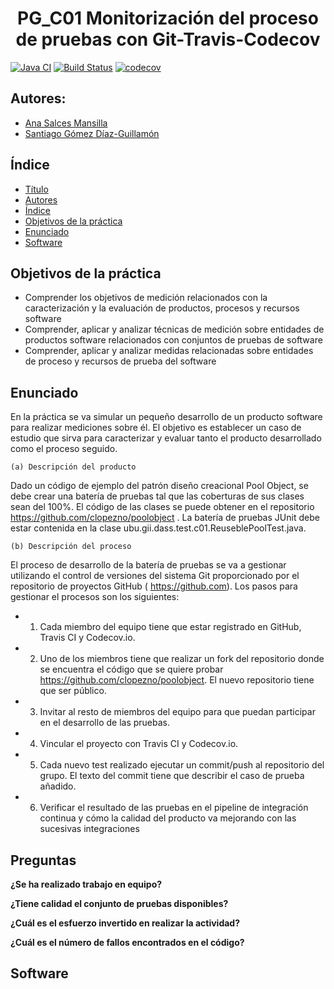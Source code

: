 <h1 align="center">PG_C01 Monitorización del proceso de pruebas con Git-Travis-Codecov</h1>


[![Java CI](https://github.com/sdg1002/poolobject/actions/workflows/ci.yml/badge.svg)](https://github.com/sdg1002/poolobject/actions/workflows/ci.yml) [![Build Status](https://app.travis-ci.com/sdg1002/poolobject.svg?branch=master)](https://app.travis-ci.com/sdg1002/poolobject) [![codecov](https://codecov.io/gh/sdg1002/poolobject/branch/master/graph/badge.svg)](https://codecov.io/gh/sdg1002/poolobject)



## Autores:

- [Ana Salces Mansilla](https://github.com/AnaSalces)
- [Santiago Gómez Díaz-Guillamón](https://github.com/sdg1002)

## Índice

* [Título](https://github.com/sdg1002/poolobject/edit/master/README.md#pg_c01-monitorizaci%C3%B3n-del-proceso-de-pruebas-con-git-travis-codecov)
* [Autores](https://github.com/sdg1002/poolobject/edit/master/README.md#autores)
* [Índice](https://github.com/sdg1002/poolobject/edit/master/README.md#%C3%ADndice)
* [Objetivos de la práctica](https://github.com/sdg1002/poolobject/edit/master/README.md#objetivos-de-la-pr%C3%A1ctica) 
* [Enunciado](https://github.com/sdg1002/poolobject/edit/master/README.md#enunciado)
* [Software](https://github.com/sdg1002/poolobject/edit/master/README.md#software)


## Objetivos de la práctica

- Comprender los objetivos de medición relacionados con la caracterización y la evaluación de productos, procesos y recursos software
- Comprender, aplicar y analizar técnicas de medición sobre entidades de productos software relacionados con conjuntos de pruebas de software
- Comprender, aplicar y analizar medidas relacionadas sobre entidades de proceso y recursos de prueba del software

## Enunciado
En la práctica se va simular un pequeño desarrollo de un producto software para realizar mediciones sobre él. El objetivo es establecer un caso de estudio que sirva para caracterizar y evaluar tanto el producto
desarrollado como el proceso seguido.

  `(a) Descripción del producto`

Dado un código de ejemplo del patrón diseño creacional Pool Object, se debe crear una batería de pruebas tal que las coberturas de sus clases sean del 100%. El código de las clases se puede obtener en el repositorio
https://github.com/clopezno/poolobject . La batería de pruebas JUnit debe estar contenida en la clase ubu.gii.dass.test.c01.ReuseblePoolTest.java.

  `(b) Descripción del proceso`
  
El proceso de desarrollo de la batería de pruebas se va a gestionar utilizando el control de versiones del sistema Git proporcionado por el repositorio de proyectos GitHub ( https://github.com).
Los pasos para gestionar el procesos son los siguientes:
- 1. Cada miembro del equipo tiene que estar registrado en GitHub, Travis CI y Codecov.io.
- 2. Uno de los miembros tiene que realizar un fork del repositorio donde se encuentra el código que se quiere probar 
https://github.com/clopezno/poolobject. El nuevo repositorio tiene que ser público.
- 3. Invitar al resto de miembros del equipo para que puedan participar en el desarrollo de las pruebas.
- 4. Vincular el proyecto con Travis CI y Codecov.io.
- 5. Cada nuevo test realizado ejecutar un commit/push al repositorio del grupo. El texto del commit tiene que describir el caso de prueba añadido.
- 6. Verificar el resultado de las pruebas en el pipeline de integración continua y cómo la calidad del producto va mejorando con las sucesivas integraciones


## Preguntas

**¿Se ha realizado trabajo en equipo?**

**¿Tiene calidad el conjunto de pruebas disponibles?**

**¿Cuál es el esfuerzo invertido en realizar la actividad?**

**¿Cuál es el número de fallos encontrados en el código?**

## Software

